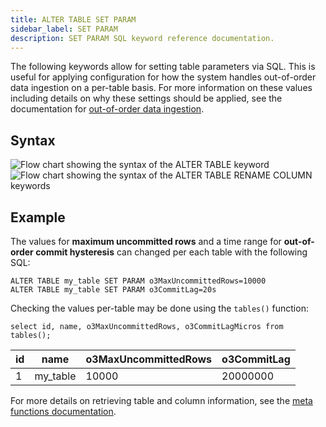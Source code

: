 ```yaml
---
title: ALTER TABLE SET PARAM
sidebar_label: SET PARAM
description: SET PARAM SQL keyword reference documentation.
---
```


The following keywords allow for setting table parameters via SQL. This is
useful for applying configuration for how the system handles out-of-order data
ingestion on a per-table basis. For more information on these values including
details on why these settings should be applied, see the documentation for
[out-of-order data ingestion](/docs/guides/hysteresis/).

## Syntax

![Flow chart showing the syntax of the ALTER TABLE keyword](/img/docs/diagrams/alterTable.svg)
![Flow chart showing the syntax of the ALTER TABLE RENAME COLUMN keywords](/img/docs/diagrams/alterTableSetParam.svg)

## Example

The values for **maximum uncommitted rows** and a time range for **out-of-order
commit hysteresis** can changed per each table with the following SQL:

```questdb-sql title="Altering out-of-order parameters via SQL"
ALTER TABLE my_table SET PARAM o3MaxUncommittedRows=10000
ALTER TABLE my_table SET PARAM o3CommitLag=20s
```

Checking the values per-table may be done using the `tables()` function:

```questdb-sql title="List table metadata"
select id, name, o3MaxUncommittedRows, o3CommitLagMicros from tables();
```

| id  | name     | o3MaxUncommittedRows | o3CommitLag |
| --- | -------- | -------------------- | ----------- |
| 1   | my_table | 10000                | 20000000    |

For more details on retrieving table and column information, see the
[meta functions documentation](/docs/reference/function/meta/).
